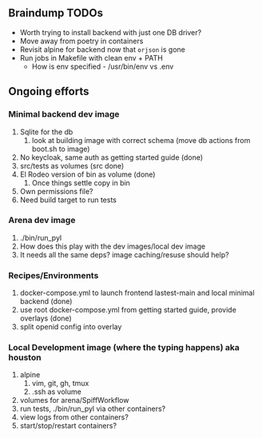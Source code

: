 ## Braindump TODOs

* Worth trying to install backend with just one DB driver?
* Move away from poetry in containers
* Revisit alpine for backend now that `orjson` is gone
* Run jobs in Makefile with clean env + PATH 
  * How is env specified - /usr/bin/env vs .env

## Ongoing efforts

### Minimal backend dev image

1. Sqlite for the db
   1. look at building image with correct schema (move db actions from boot.sh to image)
1. No keycloak, same auth as getting started guide (done)
1. src/tests as volumes (src done)
1. El Rodeo version of bin as volume (done)
   1. Once things settle copy in bin
1. Own permissions file?
1. Need build target to run tests

### Arena dev image

1. ./bin/run_pyl
1. How does this play with the dev images/local dev image
1. It needs all the same deps? image caching/resuse should help?

### Recipes/Environments

1. docker-compose.yml to launch frontend lastest-main and local minimal backend (done)
1. use root docker-compose.yml from getting started guide, provide overlays (done)
1. split openid config into overlay

### Local Development image (where the typing happens) aka houston

1. alpine
   1. vim, git, gh, tmux
   1. .ssh as volume
1. volumes for arena/SpiffWorkflow
1. run tests, ./bin/run_pyl via other containers?
1. view logs from other containers?
1. start/stop/restart containers?

